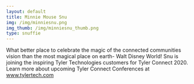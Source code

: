 ```yaml
---
layout: default
title: Minnie Mouse Snu
img: /img/minniesnu.png
img_thumb: /img/minniesnu_thumb.png
type: snuffie
---
```


What better place to celebrate the magic of the connected communities vision than the most magical place on earth- Walt Disney World! Snu is joining the inspiring Tyler Technologies customers for Tyler Connect 2020. Learn more about upcoming Tyler Connect Conferences at www.tylertech.com 